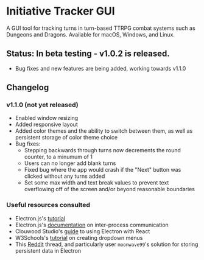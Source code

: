 # Initiative Tracker GUI

A GUI tool for tracking turns in turn-based TTRPG combat systems such as Dungeons and Dragons. Available for macOS, Windows, and Linux.

## Status: In beta testing - v1.0.2 is released.
- Bug fixes and new features are being added, working towards v1.1.0

## Changelog

### v1.1.0 (not yet released)
- Enabled window resizing
- Added responsive layout
- Added color themes and the ability to switch between them, as well as persistent storage of color theme choice
- Bug fixes:
    - Stepping backwards through turns now decrements the round counter, to a minumum of 1
    - Users can no longer add blank turns
    - Fixed bug where the app would crash if the "Next" button was clicked without any turns added
    - Set some max width and text break values to prevent text overflowing off of the screen and/or beyond reasonable boundaries

### Useful resources consulted
- Electron.js's [tutorial](https://www.electronjs.org/docs/latest/tutorial/tutorial-prerequisites)
- Electron.js's [documentation](https://www.electronjs.org/docs/latest/tutorial/ipc) on inter-process communication
- Clouwood Studio's [guide](https://clouwood.com/the-ultimate-guide-to-electron-with-react/) to using Electron with React
- W3Schools's [tutorial](https://www.w3schools.com/howto/howto_js_dropdown.asp) on creating dropdown menus
- This [Reddit](https://www.reddit.com/r/electronjs/comments/10dh3lz/what_is_the_proper_way_to_permanently_store_data/) thread, and particularly user `moonwave99`'s solution for storing persistent data in Electron